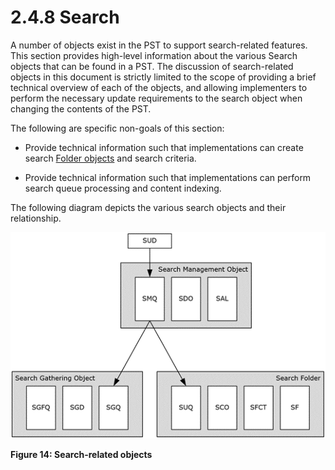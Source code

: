 <html dir="LTR" xmlns:mshelp="http://msdn.microsoft.com/mshelp" xmlns:ddue="http://ddue.schemas.microsoft.com/authoring/2003/5" xmlns:xlink="http://www.w3.org/1999/xlink" xmlns:tool="http://www.microsoft.com/tooltip">
    <head>
        <meta http-equiv="Content-Type" content="text/html; CHARSET=utf-8"></meta>
        <meta name="save" content="history"></meta>
        <title>2.4.8 Search</title>
        <xml>
            <mshelp:toctitle title="2.4.8 Search"></mshelp:toctitle>
            <mshelp:rltitle title="[MS-PST]: Search"></mshelp:rltitle>
            <mshelp:keyword index="A" term="3991391e-6cf6-4c97-8b9e-fc25bee7391b"></mshelp:keyword>
            <mshelp:attr name="DCSext.ContentType" value="open specification"></mshelp:attr>
            <mshelp:attr name="AssetID" value="3991391e-6cf6-4c97-8b9e-fc25bee7391b"></mshelp:attr>
            <mshelp:attr name="TopicType" value="kbRef"></mshelp:attr>
            <mshelp:attr name="DCSext.Title" value="[MS-PST]: Search" />
        </xml>
    </head>
    <body>
        <div id="header">
            <h1 class="heading">2.4.8 Search</h1>
        </div>
        <div id="mainSection">
            <div id="mainBody">
                <div id="allHistory" class="saveHistory"></div>
                <div id="sectionSection0" class="section" name="collapseableSection">
                    

<p>A number of objects exist in the PST to support
search-related features. This section provides high-level information about the
various Search objects that can be found in a PST. The discussion of
search-related objects in this document is strictly limited to the scope of
providing a brief technical overview of each of the objects, and allowing
implementers to perform the necessary update requirements to the search object
when changing the contents of the PST. </p>

<p>The following are specific non-goals of this section:</p>

<ul><li><p><span><span> 
</span></span>Provide technical information such that implementations can
create search <a href="08220cc9-69b1-4072-a2e7-2a0ff201d505.html#gt_0682daa7-c1b8-419b-8a32-6048833d0b72">Folder objects</a>
and search criteria.</p>

</li><li><p><span><span> 
</span></span>Provide technical information such that implementations can
perform search queue processing and content indexing.</p>

</li></ul><p>The following diagram depicts the various search objects and
their relationship.</p>

<p><img id="MS-PST_pictc8971ad6-af6d-48d4-9ea3-fd4a598320b5.png" src="MS-PST_files/image014.png" alt="Search-related objects" title="Search-related objects"></p>

<p><b>Figure 14: Search-related objects</b></p>
                </div>
            </div>
        </div>
    </body>
</html>